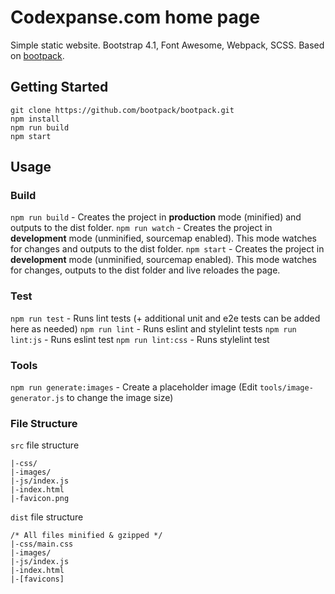 # Codexpanse.com home page
Simple static website. Bootstrap 4.1, Font Awesome, Webpack, SCSS. Based on [bootpack](https://github.com/bootpack/bootpack).

## Getting Started
```
git clone https://github.com/bootpack/bootpack.git
npm install
npm run build
npm start
```

## Usage
### Build
`npm run build` - Creates the project in **production** mode (minified) and outputs to the dist folder.
`npm run watch` - Creates the project in **development** mode (unminified, sourcemap enabled). This mode watches for changes and outputs to the dist folder.
`npm start` - Creates the project in **development** mode (unminified, sourcemap enabled). This mode watches for changes, outputs to the dist folder and live reloades the page.

### Test
`npm run test` - Runs lint tests (+ additional unit and e2e tests can be added here as needed)
`npm run lint` - Runs eslint and stylelint tests
`npm run lint:js` - Runs eslint test
`npm run lint:css` - Runs stylelint test

### Tools
`npm run generate:images` - Create a placeholder image (Edit `tools/image-generator.js` to change the image size)

### File Structure
`src` file structure
```
|-css/
|-images/
|-js/index.js
|-index.html
|-favicon.png
```

`dist` file structure
```
/* All files minified & gzipped */
|-css/main.css
|-images/
|-js/index.js
|-index.html
|-[favicons]
```
